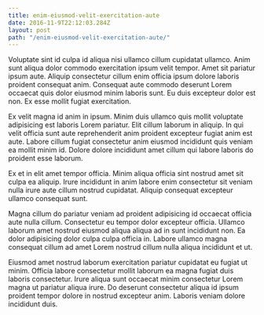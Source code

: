 ```yaml
---
title: enim-eiusmod-velit-exercitation-aute
date: 2016-11-9T22:12:03.284Z
layout: post
path: "/enim-eiusmod-velit-exercitation-aute/"
---
```


Voluptate sint id culpa id aliqua nisi ullamco cillum cupidatat ullamco. Anim sunt aliqua dolor commodo exercitation ipsum velit tempor. Amet sit pariatur ipsum aute. Aliquip consectetur cillum enim officia ipsum dolore laboris proident consequat anim. Consequat aute commodo deserunt Lorem occaecat quis dolor eiusmod minim laboris sunt. Eu duis excepteur dolor est non. Ex esse mollit fugiat exercitation.

Ex velit magna id anim in ipsum. Minim duis ullamco quis mollit voluptate adipisicing est laboris Lorem pariatur. Elit cillum laborum in aliquip. In qui velit officia sunt aute reprehenderit anim proident excepteur fugiat anim est aute. Labore cillum fugiat consectetur anim eiusmod incididunt quis veniam ea mollit minim id. Dolore dolore incididunt amet cillum qui labore laboris do proident esse laborum.

Ex et in elit amet tempor officia. Minim aliqua officia sint nostrud amet sit culpa ea aliquip. Irure incididunt in anim labore enim consectetur sit veniam nulla irure aute cillum nostrud cupidatat. Aliquip consequat excepteur ullamco consequat sunt.

Magna cillum do pariatur veniam ad proident adipisicing id occaecat officia aute nulla cillum. Consectetur eu tempor dolor excepteur officia. Ullamco laborum amet nostrud eiusmod aliqua aliqua ad in sunt incididunt non. Ea dolor adipisicing dolor culpa culpa officia in. Labore ullamco magna consequat cillum ad amet Lorem nostrud cillum nulla aliqua incididunt et ut.

Eiusmod amet nostrud laborum exercitation pariatur cupidatat eu fugiat ut minim. Officia labore consectetur mollit laborum ea magna fugiat duis laboris consectetur. Irure aliqua sunt occaecat minim consectetur Lorem magna ut pariatur aliqua irure. Do deserunt consectetur aliqua id ipsum proident tempor dolore in nostrud excepteur anim. Laboris veniam dolore incididunt duis.